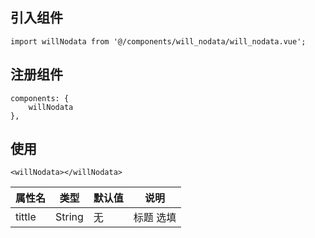 ## 引入组件
```
import willNodata from '@/components/will_nodata/will_nodata.vue';
```
## 注册组件 
```
components: {
	willNodata
},
```
## 使用
```
<willNodata></willNodata>
```


|属性名		|类型		|默认值		|说明	|
|--				|--			|--				|--		| 
|tittle		|String			|无		|标题 选填| 